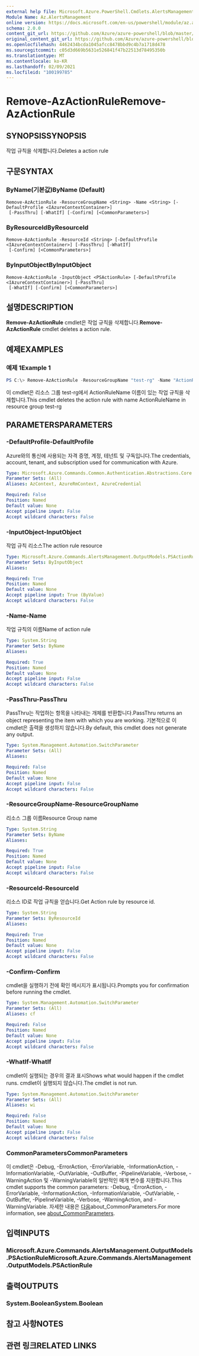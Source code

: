 ```yaml
---
external help file: Microsoft.Azure.PowerShell.Cmdlets.AlertsManagement.dll-Help.xml
Module Name: Az.AlertsManagement
online version: https://docs.microsoft.com/en-us/powershell/module/az.alertsmanagement/remove-azactionrule
schema: 2.0.0
content_git_url: https://github.com/Azure/azure-powershell/blob/master/src/AlertsManagement/AlertsManagement/help/Remove-AzActionRule.md
original_content_git_url: https://github.com/Azure/azure-powershell/blob/master/src/AlertsManagement/AlertsManagement/help/Remove-AzActionRule.md
ms.openlocfilehash: 4462434bcda1045afcc8478bbd9c4b7a1718d478
ms.sourcegitcommit: c05d3d669b5631e526841f47b22513d78495350b
ms.translationtype: MT
ms.contentlocale: ko-KR
ms.lasthandoff: 02/09/2021
ms.locfileid: "100199785"
---
```

# <span data-ttu-id="99764-101">Remove-AzActionRule</span><span class="sxs-lookup"><span data-stu-id="99764-101">Remove-AzActionRule</span></span>

## <span data-ttu-id="99764-102">SYNOPSIS</span><span class="sxs-lookup"><span data-stu-id="99764-102">SYNOPSIS</span></span>
<span data-ttu-id="99764-103">작업 규칙을 삭제합니다.</span><span class="sxs-lookup"><span data-stu-id="99764-103">Deletes a action rule</span></span>

## <span data-ttu-id="99764-104">구문</span><span class="sxs-lookup"><span data-stu-id="99764-104">SYNTAX</span></span>

### <span data-ttu-id="99764-105">ByName(기본값)</span><span class="sxs-lookup"><span data-stu-id="99764-105">ByName (Default)</span></span>
```
Remove-AzActionRule -ResourceGroupName <String> -Name <String> [-DefaultProfile <IAzureContextContainer>]
 [-PassThru] [-WhatIf] [-Confirm] [<CommonParameters>]
```

### <span data-ttu-id="99764-106">ByResourceId</span><span class="sxs-lookup"><span data-stu-id="99764-106">ByResourceId</span></span>
```
Remove-AzActionRule -ResourceId <String> [-DefaultProfile <IAzureContextContainer>] [-PassThru] [-WhatIf]
 [-Confirm] [<CommonParameters>]
```

### <span data-ttu-id="99764-107">ByInputObject</span><span class="sxs-lookup"><span data-stu-id="99764-107">ByInputObject</span></span>
```
Remove-AzActionRule -InputObject <PSActionRule> [-DefaultProfile <IAzureContextContainer>] [-PassThru]
 [-WhatIf] [-Confirm] [<CommonParameters>]
```

## <span data-ttu-id="99764-108">설명</span><span class="sxs-lookup"><span data-stu-id="99764-108">DESCRIPTION</span></span>
<span data-ttu-id="99764-109">**Remove-AzActionRule** cmdlet은 작업 규칙을 삭제합니다.</span><span class="sxs-lookup"><span data-stu-id="99764-109">**Remove-AzActionRule** cmdlet deletes a action rule.</span></span>

## <span data-ttu-id="99764-110">예제</span><span class="sxs-lookup"><span data-stu-id="99764-110">EXAMPLES</span></span>

### <span data-ttu-id="99764-111">예제 1</span><span class="sxs-lookup"><span data-stu-id="99764-111">Example 1</span></span>
```powershell
PS C:\> Remove-AzActionRule -ResourceGroupName "test-rg" -Name "ActionRuleName"
```

<span data-ttu-id="99764-112">이 cmdlet은 리소스 그룹 test-rg에서 ActionRuleName 이름이 있는 작업 규칙을 삭제합니다.</span><span class="sxs-lookup"><span data-stu-id="99764-112">This cmdlet deletes the action rule with name ActionRuleName in resource group test-rg</span></span>

## <span data-ttu-id="99764-113">PARAMETERS</span><span class="sxs-lookup"><span data-stu-id="99764-113">PARAMETERS</span></span>

### <span data-ttu-id="99764-114">-DefaultProfile</span><span class="sxs-lookup"><span data-stu-id="99764-114">-DefaultProfile</span></span>
<span data-ttu-id="99764-115">Azure와의 통신에 사용되는 자격 증명, 계정, 테넌트 및 구독입니다.</span><span class="sxs-lookup"><span data-stu-id="99764-115">The credentials, account, tenant, and subscription used for communication with Azure.</span></span>

```yaml
Type: Microsoft.Azure.Commands.Common.Authentication.Abstractions.Core.IAzureContextContainer
Parameter Sets: (All)
Aliases: AzContext, AzureRmContext, AzureCredential

Required: False
Position: Named
Default value: None
Accept pipeline input: False
Accept wildcard characters: False
```

### <span data-ttu-id="99764-116">-InputObject</span><span class="sxs-lookup"><span data-stu-id="99764-116">-InputObject</span></span>
<span data-ttu-id="99764-117">작업 규칙 리소스</span><span class="sxs-lookup"><span data-stu-id="99764-117">The action rule resource</span></span>

```yaml
Type: Microsoft.Azure.Commands.AlertsManagement.OutputModels.PSActionRule
Parameter Sets: ByInputObject
Aliases:

Required: True
Position: Named
Default value: None
Accept pipeline input: True (ByValue)
Accept wildcard characters: False
```

### <span data-ttu-id="99764-118">-Name</span><span class="sxs-lookup"><span data-stu-id="99764-118">-Name</span></span>
<span data-ttu-id="99764-119">작업 규칙의 이름</span><span class="sxs-lookup"><span data-stu-id="99764-119">Name of action rule</span></span>

```yaml
Type: System.String
Parameter Sets: ByName
Aliases:

Required: True
Position: Named
Default value: None
Accept pipeline input: False
Accept wildcard characters: False
```

### <span data-ttu-id="99764-120">-PassThru</span><span class="sxs-lookup"><span data-stu-id="99764-120">-PassThru</span></span>
<span data-ttu-id="99764-121">PassThru는 작업하는 항목을 나타내는 개체를 반환합니다.</span><span class="sxs-lookup"><span data-stu-id="99764-121">PassThru returns an object representing the item with which you are working.</span></span> <span data-ttu-id="99764-122">기본적으로 이 cmdlet은 출력을 생성하지 않습니다.</span><span class="sxs-lookup"><span data-stu-id="99764-122">By default, this cmdlet does not generate any output.</span></span>

```yaml
Type: System.Management.Automation.SwitchParameter
Parameter Sets: (All)
Aliases:

Required: False
Position: Named
Default value: None
Accept pipeline input: False
Accept wildcard characters: False
```

### <span data-ttu-id="99764-123">-ResourceGroupName</span><span class="sxs-lookup"><span data-stu-id="99764-123">-ResourceGroupName</span></span>
<span data-ttu-id="99764-124">리소스 그룹 이름</span><span class="sxs-lookup"><span data-stu-id="99764-124">Resource Group name</span></span>

```yaml
Type: System.String
Parameter Sets: ByName
Aliases:

Required: True
Position: Named
Default value: None
Accept pipeline input: False
Accept wildcard characters: False
```

### <span data-ttu-id="99764-125">-ResourceId</span><span class="sxs-lookup"><span data-stu-id="99764-125">-ResourceId</span></span>
<span data-ttu-id="99764-126">리소스 ID로 작업 규칙을 얻습니다.</span><span class="sxs-lookup"><span data-stu-id="99764-126">Get Action rule by resource id.</span></span>

```yaml
Type: System.String
Parameter Sets: ByResourceId
Aliases:

Required: True
Position: Named
Default value: None
Accept pipeline input: False
Accept wildcard characters: False
```

### <span data-ttu-id="99764-127">-Confirm</span><span class="sxs-lookup"><span data-stu-id="99764-127">-Confirm</span></span>
<span data-ttu-id="99764-128">cmdlet을 실행하기 전에 확인 메시지가 표시됩니다.</span><span class="sxs-lookup"><span data-stu-id="99764-128">Prompts you for confirmation before running the cmdlet.</span></span>

```yaml
Type: System.Management.Automation.SwitchParameter
Parameter Sets: (All)
Aliases: cf

Required: False
Position: Named
Default value: None
Accept pipeline input: False
Accept wildcard characters: False
```

### <span data-ttu-id="99764-129">-WhatIf</span><span class="sxs-lookup"><span data-stu-id="99764-129">-WhatIf</span></span>
<span data-ttu-id="99764-130">cmdlet이 실행되는 경우의 결과 표시</span><span class="sxs-lookup"><span data-stu-id="99764-130">Shows what would happen if the cmdlet runs.</span></span>
<span data-ttu-id="99764-131">cmdlet이 실행되지 않습니다.</span><span class="sxs-lookup"><span data-stu-id="99764-131">The cmdlet is not run.</span></span>

```yaml
Type: System.Management.Automation.SwitchParameter
Parameter Sets: (All)
Aliases: wi

Required: False
Position: Named
Default value: None
Accept pipeline input: False
Accept wildcard characters: False
```

### <span data-ttu-id="99764-132">CommonParameters</span><span class="sxs-lookup"><span data-stu-id="99764-132">CommonParameters</span></span>
<span data-ttu-id="99764-133">이 cmdlet은 -Debug, -ErrorAction, -ErrorVariable, -InformationAction, -InformationVariable, -OutVariable, -OutBuffer, -PipelineVariable, -Verbose, -WarningAction 및 -WarningVariable의 일반적인 매개 변수를 지원합니다.</span><span class="sxs-lookup"><span data-stu-id="99764-133">This cmdlet supports the common parameters: -Debug, -ErrorAction, -ErrorVariable, -InformationAction, -InformationVariable, -OutVariable, -OutBuffer, -PipelineVariable, -Verbose, -WarningAction, and -WarningVariable.</span></span> <span data-ttu-id="99764-134">자세한 내용은 [다음](http://go.microsoft.com/fwlink/?LinkID=113216)about_CommonParameters.</span><span class="sxs-lookup"><span data-stu-id="99764-134">For more information, see [about_CommonParameters](http://go.microsoft.com/fwlink/?LinkID=113216).</span></span>

## <span data-ttu-id="99764-135">입력</span><span class="sxs-lookup"><span data-stu-id="99764-135">INPUTS</span></span>

### <span data-ttu-id="99764-136">Microsoft.Azure.Commands.AlertsManagement.OutputModels.PSActionRule</span><span class="sxs-lookup"><span data-stu-id="99764-136">Microsoft.Azure.Commands.AlertsManagement.OutputModels.PSActionRule</span></span>

## <span data-ttu-id="99764-137">출력</span><span class="sxs-lookup"><span data-stu-id="99764-137">OUTPUTS</span></span>

### <span data-ttu-id="99764-138">System.Boolean</span><span class="sxs-lookup"><span data-stu-id="99764-138">System.Boolean</span></span>

## <span data-ttu-id="99764-139">참고 사항</span><span class="sxs-lookup"><span data-stu-id="99764-139">NOTES</span></span>

## <span data-ttu-id="99764-140">관련 링크</span><span class="sxs-lookup"><span data-stu-id="99764-140">RELATED LINKS</span></span>
